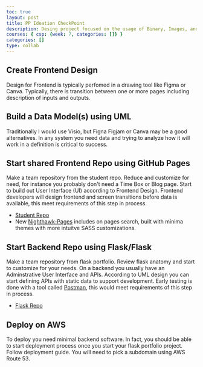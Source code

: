 ```yaml
---
toc: true
layout: post
title: PP Ideation CheckPoint
description: Desing project focused on the usage of Binary, Images, and/or Data Science. 
courses: { csp: {week: 7, categories: []} }
categories: []
type: collab
---
```


## Create Frontend Design

Design for Frontend is typically perfomed in a drawing tool like Figma or Canva.  Typically, there is transition between one or more pages including description of inputs and outputs.

## Build a Data Model(s) using UML

Traditionally I would use Visio, but Figna Figjam or Canva may be a good alternatives.  In any system you need data and trying to analyze how it will work in a definition is critical to success.

## Start shared Frontend Repo using GitHub Pages

Make a team repository from the student repo.  Reduce and customize for need, for instance you probably don't need a Time Box or Blog page.  Start to build out User Interface (UI) according to Frontend Design.  Frontend developers will design frontend and screen transitions before data is available, this meet requirements of this step in process.

- [Student Repo](https://github.com/nighthawkcoders/student)
- New [Nighthawk-Pages](https://github.com/nighthawkcoders/Nighthawk-Pages) includes on pages search, built with minima themes with more intuitve SASS customizations.

## Start Backend Repo using Flask/Flask

Make a team repository from flask portfolio.  Review flask anatomy and start to customize for your needs.  On a backend you usually have an Adminstrative User Interface and APIs.  According to UML design you can start defining APIs with static data to support development.  Early testing is done with a tool called [Postman](https://www.postman.com/), this would meet requirements of this step in process.

- [Flask Repo](https://github.com/nighthawkcoders/flask_portfolio)

## Deploy on AWS

To deploy you need minimal backend software.  In fact, you should be able to start deployment process once you start your flask portfolio project. Follow deployment guide.  You will need to pick a subdomain using AWS Route 53.
